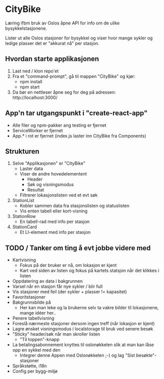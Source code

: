 # CityBike
Læring ifbm bruk av Oslos åpne API for info om de ulike bysykkelstasjonene.

Lister ut alle Oslos stasjoner for bysykkel og viser hvor mange sykler og ledige plasser det er "akkurat nå" per stasjon.

## Hvordan starte applikasjonen
1. Last ned  / klon repo'et
2. Fra et "command-prompt", gå til mappen "CityBike" og kjør:
    *   npm install
    *   npm start
3. Da bør en nettleser åpne seg for deg på adressen: http://localhost:3000/

## App'n tar utgangspunkt i "create-react-app"
* Alle filer og npm-pakker ang testing er fjernet
* ServiceWorker er fjernet
* App.* i rot er fjernet (index.js laster inn CityBike fra Components)

## Strukturen
1. Selve "Applikasjonen" er "CityBike"
    * Laster data
    * Viser de andre hovedelementent
        * Header
        * Søk og visningsmodus
        * Resultat
    * Filtrerer lokasjonslisten ved et evt søk
2. StationList
    * Kobler sammen data fra stasjonslisten og statuslisten
    * Vis enten tabell eller kort-visning
3. StationRow
    * En tabell-rad med info per stasjon
4. StationCard
    * Et LI-element med info per stasjon

## TODO / Tanker om ting å evt jobbe videre med
* Kartvisning
    * Fokus på der bruker er nå, om lokasjon er kjent
    * Kart ved siden av listen og fokus på kartets statsjon når det klikkes i listen
* Oppdatering av data i bakgrunnen
* Varsel når en stasjon får nye sykler / blir full
* Vis stasjoner med feil (der sykler + plasser != kapasitet)
* Favoritstasjoner
* Bakgrunnsbilde på 
    * Her kan man leke og la brukerne selv ta vakre bilder til lokasjonene, mange idéer her..
* Penere tabellvisning
* Foreslå nærmeste stasjoner dersom ingen treff (når lokasjon er kjent)
* Lagre ønsket visningsmodus i localstorage til bruk ved senere besøk
*  "Sticky" header/søk når man skroller listen
    * "Til toppen"-knapp
*  La betalingsabonnement knyttes til oslonøkkelen slik at man kan låse opp en sykkel med den
    * Integrer denne Appen med Oslonøkkelen ;-) og lag "Sist besøkte"-stasjoner
* Språkstøtte, i18n
* Config per bygg-miljø
